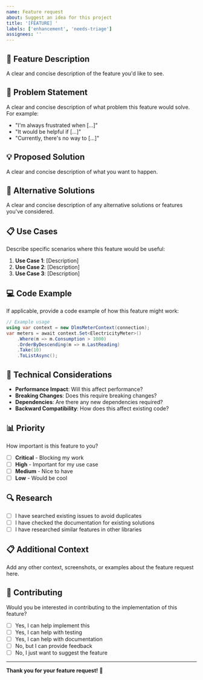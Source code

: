 ```yaml
---
name: Feature request
about: Suggest an idea for this project
title: '[FEATURE] '
labels: ['enhancement', 'needs-triage']
assignees: ''
---
```


## 🚀 Feature Description

A clear and concise description of the feature you'd like to see.

## 🎯 Problem Statement

A clear and concise description of what problem this feature would solve. For example:

- "I'm always frustrated when [...]"
- "It would be helpful if [...]"
- "Currently, there's no way to [...]"

## 💡 Proposed Solution

A clear and concise description of what you want to happen.

## 🔄 Alternative Solutions

A clear and concise description of any alternative solutions or features you've considered.

## 📋 Use Cases

Describe specific scenarios where this feature would be useful:

1. **Use Case 1**: [Description]
2. **Use Case 2**: [Description]
3. **Use Case 3**: [Description]

## 💻 Code Example

If applicable, provide a code example of how this feature might work:

```csharp
// Example usage
using var context = new DlmsMeterContext(connection);
var meters = await context.Set<ElectricityMeter>()
    .Where(m => m.Consumption > 1000)
    .OrderByDescending(m => m.LastReading)
    .Take(10)
    .ToListAsync();
```

## 🔧 Technical Considerations

- **Performance Impact**: Will this affect performance?
- **Breaking Changes**: Does this require breaking changes?
- **Dependencies**: Are there any new dependencies required?
- **Backward Compatibility**: How does this affect existing code?

## 📊 Priority

How important is this feature to you?

- [ ] **Critical** - Blocking my work
- [ ] **High** - Important for my use case
- [ ] **Medium** - Nice to have
- [ ] **Low** - Would be cool

## 🔍 Research

- [ ] I have searched existing issues to avoid duplicates
- [ ] I have checked the documentation for existing solutions
- [ ] I have researched similar features in other libraries

## 📋 Additional Context

Add any other context, screenshots, or examples about the feature request here.

## 🤝 Contributing

Would you be interested in contributing to the implementation of this feature?

- [ ] Yes, I can help implement this
- [ ] Yes, I can help with testing
- [ ] Yes, I can help with documentation
- [ ] No, but I can provide feedback
- [ ] No, I just want to suggest the feature

---

**Thank you for your feature request!** 🎉